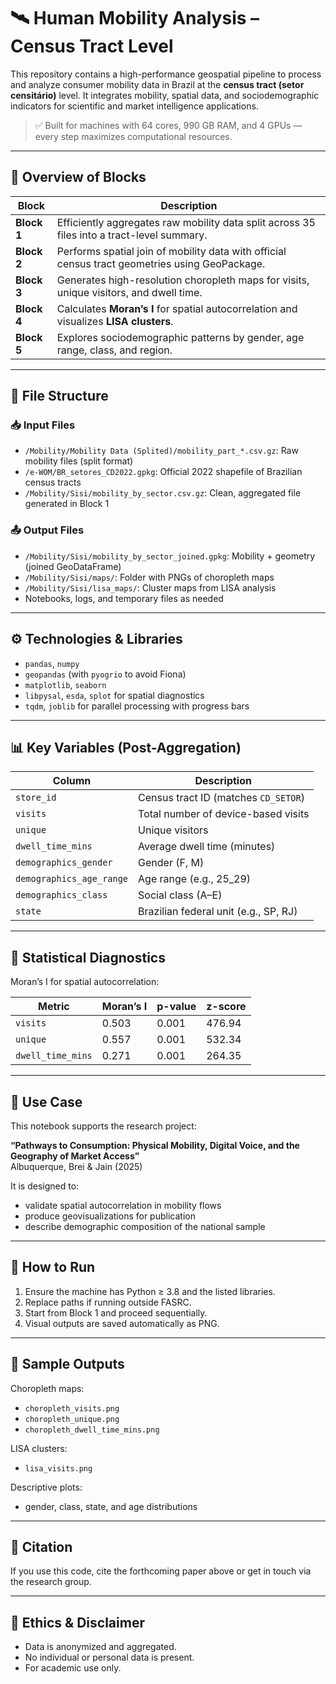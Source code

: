 # 🛰️ Human Mobility Analysis – Census Tract Level

This repository contains a high-performance geospatial pipeline to process and analyze consumer mobility data in Brazil at the **census tract (setor censitário)** level. It integrates mobility, spatial data, and sociodemographic indicators for scientific and market intelligence applications.

> ✅ Built for machines with 64 cores, 990 GB RAM, and 4 GPUs — every step maximizes computational resources.

---

## 🚦 Overview of Blocks

| Block | Description |
|-------|-------------|
| **Block 1** | Efficiently aggregates raw mobility data split across 35 files into a tract-level summary. |
| **Block 2** | Performs spatial join of mobility data with official census tract geometries using GeoPackage. |
| **Block 3** | Generates high-resolution choropleth maps for visits, unique visitors, and dwell time. |
| **Block 4** | Calculates **Moran’s I** for spatial autocorrelation and visualizes **LISA clusters**. |
| **Block 5** | Explores sociodemographic patterns by gender, age range, class, and region. |

---

## 📁 File Structure

### 📥 Input Files

- `/Mobility/Mobility Data (Splited)/mobility_part_*.csv.gz`: Raw mobility files (split format)
- `/e-WOM/BR_setores_CD2022.gpkg`: Official 2022 shapefile of Brazilian census tracts
- `/Mobility/Sisi/mobility_by_sector.csv.gz`: Clean, aggregated file generated in Block 1

### 📤 Output Files

- `/Mobility/Sisi/mobility_by_sector_joined.gpkg`: Mobility + geometry (joined GeoDataFrame)
- `/Mobility/Sisi/maps/`: Folder with PNGs of choropleth maps
- `/Mobility/Sisi/lisa_maps/`: Cluster maps from LISA analysis
- Notebooks, logs, and temporary files as needed

---

## ⚙️ Technologies & Libraries

- `pandas`, `numpy`
- `geopandas` (with `pyogrio` to avoid Fiona)
- `matplotlib`, `seaborn`
- `libpysal`, `esda`, `splot` for spatial diagnostics
- `tqdm`, `joblib` for parallel processing with progress bars

---

## 📊 Key Variables (Post-Aggregation)

| Column | Description |
|--------|-------------|
| `store_id` | Census tract ID (matches `CD_SETOR`) |
| `visits` | Total number of device-based visits |
| `unique` | Unique visitors |
| `dwell_time_mins` | Average dwell time (minutes) |
| `demographics_gender` | Gender (F, M) |
| `demographics_age_range` | Age range (e.g., 25_29) |
| `demographics_class` | Social class (A–E) |
| `state` | Brazilian federal unit (e.g., SP, RJ) |

---

## 🧪 Statistical Diagnostics

Moran’s I for spatial autocorrelation:

| Metric           | Moran’s I | p-value | z-score |
|------------------|-----------|---------|---------|
| `visits`         | 0.503     | 0.001   | 476.94  |
| `unique`         | 0.557     | 0.001   | 532.34  |
| `dwell_time_mins`| 0.271     | 0.001   | 264.35  |

---

## 🧠 Use Case

This notebook supports the research project:

**“Pathways to Consumption: Physical Mobility, Digital Voice, and the Geography of Market Access”**  
Albuquerque, Brei & Jain (2025)

It is designed to:
- validate spatial autocorrelation in mobility flows
- produce geovisualizations for publication
- describe demographic composition of the national sample

---

## 📌 How to Run

1. Ensure the machine has Python ≥ 3.8 and the listed libraries.
2. Replace paths if running outside FASRC.
3. Start from Block 1 and proceed sequentially.
4. Visual outputs are saved automatically as PNG.

---

## 📸 Sample Outputs

Choropleth maps:
- `choropleth_visits.png`
- `choropleth_unique.png`
- `choropleth_dwell_time_mins.png`

LISA clusters:
- `lisa_visits.png`

Descriptive plots:
- gender, class, state, and age distributions

---

## 🧾 Citation

If you use this code, cite the forthcoming paper above or get in touch via the research group.

---

## 🔐 Ethics & Disclaimer

- Data is anonymized and aggregated.
- No individual or personal data is present.
- For academic use only.
